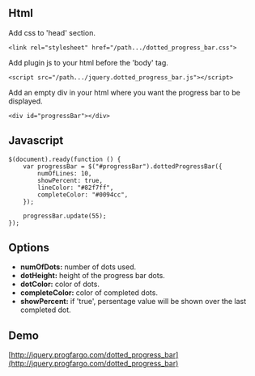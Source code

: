 ## Html

Add css to 'head' section.

```<link rel="stylesheet" href="/path.../dotted_progress_bar.css">```

Add plugin js to your html before the 'body' tag.

```<script src="/path.../jquery.dotted_progress_bar.js"></script>```

Add an empty div in your html where you want the progress bar to be displayed.

```<div id="progressBar"></div>```

## Javascript
```
$(document).ready(function () {
	var progressBar = $("#progressBar").dottedProgressBar({
		numOfLines: 10,
		showPercent: true,
		lineColor: "#82f7ff",
		completeColor: "#0094cc",
	});
	
	progressBar.update(55);
});
```
## Options
- **numOfDots:** number of dots used.
- **dotHeight:** height of the progress bar dots.
- **dotColor:** color of dots.
- **completeColor:** color of completed dots.
- **showPercent:** if 'true', persentage value will be shown over the last completed dot.

## Demo
[http://jquery.progfargo.com/dotted_progress_bar](http://jquery.progfargo.com/dotted_progress_bar)